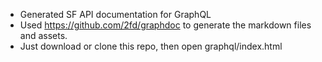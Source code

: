 - Generated SF API documentation for GraphQL
- Used https://github.com/2fd/graphdoc to generate the markdown files and assets.
- Just download or clone this repo, then open graphql/index.html